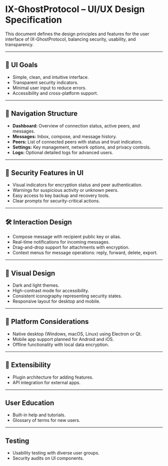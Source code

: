 # IX-GhostProtocol – UI/UX Design Specification

This document defines the design principles and features for the user interface of IX-GhostProtocol, balancing security, usability, and transparency.

---

## 🎯 UI Goals

- Simple, clean, and intuitive interface.
- Transparent security indicators.
- Minimal user input to reduce errors.
- Accessibility and cross-platform support.

---

## 🧭 Navigation Structure

- **Dashboard:** Overview of connection status, active peers, and messages.
- **Messages:** Inbox, compose, and message history.
- **Peers:** List of connected peers with status and trust indicators.
- **Settings:** Key management, network options, and privacy controls.
- **Logs:** Optional detailed logs for advanced users.

---

## 🔐 Security Features in UI

- Visual indicators for encryption status and peer authentication.
- Warnings for suspicious activity or unknown peers.
- Easy access to key backup and recovery tools.
- Clear prompts for security-critical actions.

---

## 🛠 Interaction Design

- Compose message with recipient public key or alias.
- Real-time notifications for incoming messages.
- Drag-and-drop support for attachments with encryption.
- Context menus for message operations: reply, forward, delete, export.

---

## 🎨 Visual Design

- Dark and light themes.
- High-contrast mode for accessibility.
- Consistent iconography representing security states.
- Responsive layout for desktop and mobile.

---

## 📱 Platform Considerations

- Native desktop (Windows, macOS, Linux) using Electron or Qt.
- Mobile app support planned for Android and iOS.
- Offline functionality with local data encryption.

---

## 🧩 Extensibility

- Plugin architecture for adding features.
- API integration for external apps.

---

## User Education

- Built-in help and tutorials.
- Glossary of terms for new users.

---

## Testing

- Usability testing with diverse user groups.
- Security audits on UI components.

